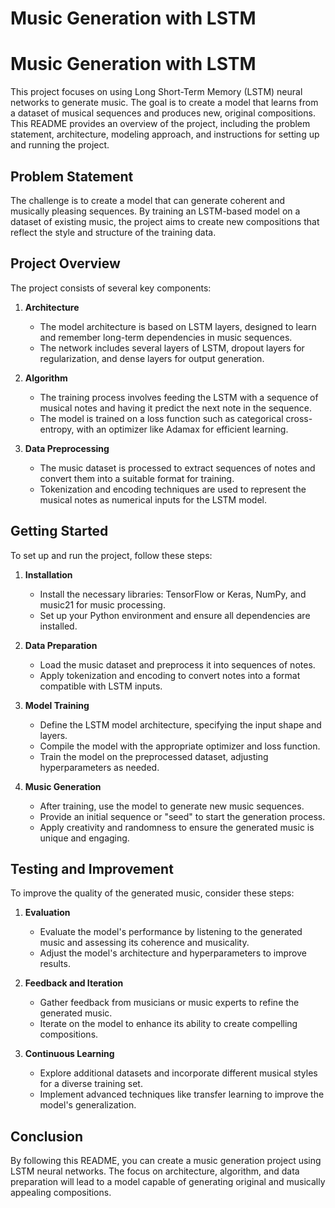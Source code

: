 
# Music Generation with LSTM
# Music Generation with LSTM

This project focuses on using Long Short-Term Memory (LSTM) neural networks to generate music. The goal is to create a model that learns from a dataset of musical sequences and produces new, original compositions. This README provides an overview of the project, including the problem statement, architecture, modeling approach, and instructions for setting up and running the project.

## Problem Statement
The challenge is to create a model that can generate coherent and musically pleasing sequences. By training an LSTM-based model on a dataset of existing music, the project aims to create new compositions that reflect the style and structure of the training data.

## Project Overview
The project consists of several key components:

1. **Architecture**
   - The model architecture is based on LSTM layers, designed to learn and remember long-term dependencies in music sequences.
   - The network includes several layers of LSTM, dropout layers for regularization, and dense layers for output generation.

2. **Algorithm**
   - The training process involves feeding the LSTM with a sequence of musical notes and having it predict the next note in the sequence.
   - The model is trained on a loss function such as categorical cross-entropy, with an optimizer like Adamax for efficient learning.

3. **Data Preprocessing**
   - The music dataset is processed to extract sequences of notes and convert them into a suitable format for training.
   - Tokenization and encoding techniques are used to represent the musical notes as numerical inputs for the LSTM model.

## Getting Started
To set up and run the project, follow these steps:

1. **Installation**
   - Install the necessary libraries: TensorFlow or Keras, NumPy, and music21 for music processing.
   - Set up your Python environment and ensure all dependencies are installed.

2. **Data Preparation**
   - Load the music dataset and preprocess it into sequences of notes.
   - Apply tokenization and encoding to convert notes into a format compatible with LSTM inputs.

3. **Model Training**
   - Define the LSTM model architecture, specifying the input shape and layers.
   - Compile the model with the appropriate optimizer and loss function.
   - Train the model on the preprocessed dataset, adjusting hyperparameters as needed.

4. **Music Generation**
   - After training, use the model to generate new music sequences.
   - Provide an initial sequence or "seed" to start the generation process.
   - Apply creativity and randomness to ensure the generated music is unique and engaging.

## Testing and Improvement
To improve the quality of the generated music, consider these steps:

1. **Evaluation**
   - Evaluate the model's performance by listening to the generated music and assessing its coherence and musicality.
   - Adjust the model's architecture and hyperparameters to improve results.

2. **Feedback and Iteration**
   - Gather feedback from musicians or music experts to refine the generated music.
   - Iterate on the model to enhance its ability to create compelling compositions.

3. **Continuous Learning**
   - Explore additional datasets and incorporate different musical styles for a diverse training set.
   - Implement advanced techniques like transfer learning to improve the model's generalization.

## Conclusion
By following this README, you can create a music generation project using LSTM neural networks. The focus on architecture, algorithm, and data preparation will lead to a model capable of generating original and musically appealing compositions.
